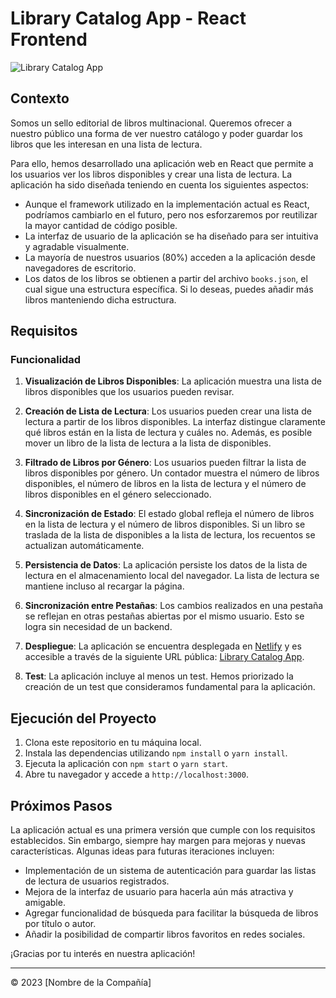 # Library Catalog App - React Frontend

![Library Catalog App](app_screenshot.png)

## Contexto

Somos un sello editorial de libros multinacional. Queremos ofrecer a nuestro público una forma de ver nuestro catálogo y poder guardar los libros que les interesan en una lista de lectura.

Para ello, hemos desarrollado una aplicación web en React que permite a los usuarios ver los libros disponibles y crear una lista de lectura. La aplicación ha sido diseñada teniendo en cuenta los siguientes aspectos:

- Aunque el framework utilizado en la implementación actual es React, podríamos cambiarlo en el futuro, pero nos esforzaremos por reutilizar la mayor cantidad de código posible.
- La interfaz de usuario de la aplicación se ha diseñado para ser intuitiva y agradable visualmente.
- La mayoría de nuestros usuarios (80%) acceden a la aplicación desde navegadores de escritorio.
- Los datos de los libros se obtienen a partir del archivo `books.json`, el cual sigue una estructura específica. Si lo deseas, puedes añadir más libros manteniendo dicha estructura.

## Requisitos

### Funcionalidad

1. **Visualización de Libros Disponibles**: La aplicación muestra una lista de libros disponibles que los usuarios pueden revisar.

2. **Creación de Lista de Lectura**: Los usuarios pueden crear una lista de lectura a partir de los libros disponibles. La interfaz distingue claramente qué libros están en la lista de lectura y cuáles no. Además, es posible mover un libro de la lista de lectura a la lista de disponibles.

3. **Filtrado de Libros por Género**: Los usuarios pueden filtrar la lista de libros disponibles por género. Un contador muestra el número de libros disponibles, el número de libros en la lista de lectura y el número de libros disponibles en el género seleccionado.

4. **Sincronización de Estado**: El estado global refleja el número de libros en la lista de lectura y el número de libros disponibles. Si un libro se traslada de la lista de disponibles a la lista de lectura, los recuentos se actualizan automáticamente.

5. **Persistencia de Datos**: La aplicación persiste los datos de la lista de lectura en el almacenamiento local del navegador. La lista de lectura se mantiene incluso al recargar la página.

6. **Sincronización entre Pestañas**: Los cambios realizados en una pestaña se reflejan en otras pestañas abiertas por el mismo usuario. Esto se logra sin necesidad de un backend.

7. **Despliegue**: La aplicación se encuentra desplegada en [Netlify](https://www.netlify.com/) y es accesible a través de la siguiente URL pública: [Library Catalog App](https://example-library-catalog.netlify.app).

8. **Test**: La aplicación incluye al menos un test. Hemos priorizado la creación de un test que consideramos fundamental para la aplicación.

## Ejecución del Proyecto

1. Clona este repositorio en tu máquina local.
2. Instala las dependencias utilizando `npm install` o `yarn install`.
3. Ejecuta la aplicación con `npm start` o `yarn start`.
4. Abre tu navegador y accede a `http://localhost:3000`.

## Próximos Pasos

La aplicación actual es una primera versión que cumple con los requisitos establecidos. Sin embargo, siempre hay margen para mejoras y nuevas características. Algunas ideas para futuras iteraciones incluyen:

- Implementación de un sistema de autenticación para guardar las listas de lectura de usuarios registrados.
- Mejora de la interfaz de usuario para hacerla aún más atractiva y amigable.
- Agregar funcionalidad de búsqueda para facilitar la búsqueda de libros por título o autor.
- Añadir la posibilidad de compartir libros favoritos en redes sociales.

¡Gracias por tu interés en nuestra aplicación!

---

© 2023 [Nombre de la Compañía]
